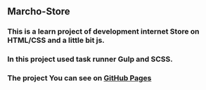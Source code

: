 ## Marcho-Store
### This is a learn project of development internet Store on HTML/CSS and a little bit js. 
### In this project used task runner Gulp and SCSS.
### The project You can see on [GitHub Pages](https://yuriipopsui.github.io/Marcho-Store/)
